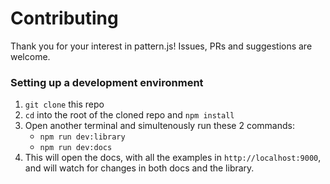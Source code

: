 # Contributing

Thank you for your interest in pattern.js! Issues, PRs and suggestions are welcome.

### Setting up a development environment

1. `git clone` this repo
1. `cd` into the root of the cloned repo and `npm install`
1. Open another terminal and simultenously run these 2 commands:
    * `npm run dev:library`
    * `npm run dev:docs`
1. This will open the docs, with all the examples in `http://localhost:9000`, and will watch for changes in both docs and the library.